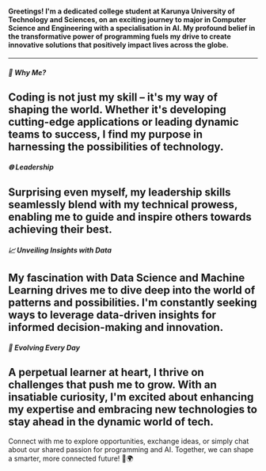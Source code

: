 #### Greetings! I'm a dedicated college student at Karunya University of Technology and Sciences, on an exciting journey to major in Computer Science and Engineering with a specialisation in AI. My profound belief in the transformative power of programming fuels my drive to create innovative solutions that positively impact lives across the globe.
----------------------------------------------------------------------------------------------------------------
##### 🌟 Why Me?

   Coding is not just my skill – it's my way of shaping the world. Whether it's developing cutting-edge applications or leading dynamic teams to success, I find my purpose in harnessing the possibilities of technology.
----------------------------------------------------------------------------------------------------------------
##### 🌐 Leadership

Surprising even myself, my leadership skills seamlessly blend with my technical prowess, enabling me to guide and inspire others towards achieving their best.
----------------------------------------------------------------------------------------------------------------
##### 📈 Unveiling Insights with Data

   My fascination with Data Science and Machine Learning drives me to dive deep into the world of patterns and possibilities. I'm constantly seeking ways to leverage data-driven insights for informed decision-making and innovation.
----------------------------------------------------------------------------------------------------------------
##### 🌱 Evolving Every Day

   A perpetual learner at heart, I thrive on challenges that push me to grow. With an insatiable curiosity, I'm excited about enhancing my expertise and embracing new technologies to stay ahead in the dynamic world of tech.
----------------------------------------------------------------------------------------------------------------
Connect with me to explore opportunities, exchange ideas, or simply chat about our shared passion for programming and AI. Together, we can shape a smarter, more connected future! 🚀🌍

<!---
SamuIdhayanI/SamuIdhayanI is a ✨ special ✨ repository because its `README.md` (this file) appears on your GitHub profile.
You can click the Preview link to take a look at your changes.
--->
